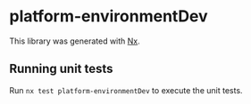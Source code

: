 # platform-environmentDev

This library was generated with [Nx](https://nx.dev).

## Running unit tests

Run `nx test platform-environmentDev` to execute the unit tests.
